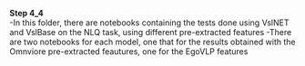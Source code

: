 **Step 4_4**<br />
-In this folder, there are notebooks containing the tests done using VslNET and VslBase on the NLQ task, using different pre-extracted features
-There are two notebooks for each model, one that for the results obtained with the Omnviore pre-extracted feautures, one for the EgoVLP features
<br />
